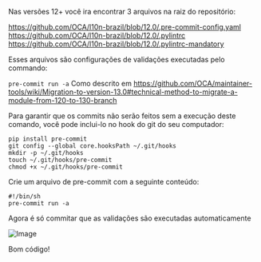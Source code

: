 Nas versões 12+ você ira encontrar 3 arquivos na raiz do repositório:

https://github.com/OCA/l10n-brazil/blob/12.0/.pre-commit-config.yaml
https://github.com/OCA/l10n-brazil/blob/12.0/.pylintrc
https://github.com/OCA/l10n-brazil/blob/12.0/.pylintrc-mandatory

Esses arquivos são configurações de validações executadas pelo commando:

`pre-commit run -a` Como descrito em https://github.com/OCA/maintainer-tools/wiki/Migration-to-version-13.0#technical-method-to-migrate-a-module-from-120-to-130-branch

Para garantir que os commits não serão feitos sem a execução deste comando, você pode inclui-lo no hook do git do seu computador:

```
pip install pre-commit 
git config --global core.hooksPath ~/.git/hooks
mkdir -p ~/.git/hooks
touch ~/.git/hooks/pre-commit
chmod +x ~/.git/hooks/pre-commit
```
Crie um arquivo de pre-commit com a seguinte conteúdo:
```
#!/bin/sh
pre-commit run -a
```
Agora é só commitar que as validações são executadas automaticamente

![Image](https://i.imgur.com/jccdfBO.png)

Bom código!

